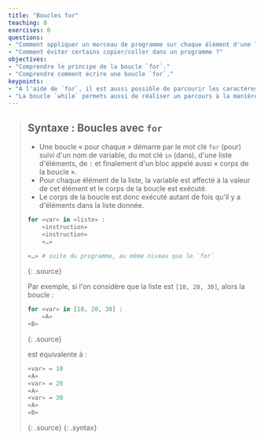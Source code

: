 ```yaml
---
title: "Boucles for"
teaching: 0
exercises: 0
questions:
- "Comment appliquer un morceau de programme sur chaque élément d'une liste ?"
- "Comment éviter certains copier/coller dans un programme ?"
objectives:
- "Comprendre le principe de la boucle `for`."
- "Comprendre comment écrire une boucle `for`."
keypoints:
- "À l'aide de `for`, il est aussi possible de parcourir les caractères d'une chaîne de caractères."
- "La boucle `while` permets aussi de réaliser un parcours à la manière de `for`."
---
```





> ## Syntaxe : Boucles avec `for`
> - Une boucle « pour chaque »  démarre par le mot clé `for` (pour) suivi d'un nom de variable, du mot clé `in` (dans), d'une liste d'éléments, de `:` et finalement d'un bloc appelé aussi « corps de la boucle ».
> - Pour chaque élément de la liste, la variable est affecté à la valeur de cet élément et le corps de la boucle est exécuté.
> - Le corps de la boucle est donc exécuté autant de fois qu'il y a d'éléments dans la liste donnée.
> 
> ~~~python
> for «var» in «liste» :
>     «instruction»
>     «instruction»
>     «…»
>     
> «…» # suite du programme, au même niveau que le `for`
> ~~~
> {: .source}
> 
> Par exemple, si l'on considère que la liste est `[10, 20, 30]`, alors la boucle :
> 
> ~~~python
> for «var» in [10, 20, 30] :
>     «A»
> «B»
> ~~~
> {: .source}
> 
> est équivalente à :
> 
> ~~~python
> «var» = 10
> «A»
> «var» = 20
> «A»
> «var» = 30
> «A»
> «B»
> ~~~
> {: .source}
{: .syntax}

